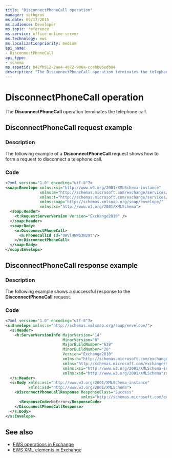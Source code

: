 ```yaml
---
title: "DisconnectPhoneCall operation"
manager: sethgros
ms.date: 09/17/2015
ms.audience: Developer
ms.topic: reference
ms.service: office-online-server
ms.technology: ews
ms.localizationpriority: medium
api_name:
- DisconnectPhoneCall
api_type:
- schema
ms.assetid: b42fb512-2ae4-4072-906a-ccebb85edb84
description: "The DisconnectPhoneCall operation terminates the telephone call."
---
```


# DisconnectPhoneCall operation

The **DisconnectPhoneCall** operation terminates the telephone call. 
  
## DisconnectPhoneCall request example

### Description

The following example of a **DisconnectPhoneCall** request shows how to form a request to disconnect a telephone call. 
  
### Code

```XML
<?xml version="1.0" encoding="utf-8"?>
<soap:Envelope xmlns:xsi="http://www.w3.org/2001/XMLSchema-instance"
               xmlns:m="http://schemas.microsoft.com/exchange/services/2006/messages"
               xmlns:t="http://schemas.microsoft.com/exchange/services/2006/types"
               xmlns:soap="http://schemas.xmlsoap.org/soap/envelope/"
               xmlns:xs="http://www.w3.org/2001/XMLSchema">
  <soap:Header>
    <t:RequestServerVersion Version="Exchange2010" />
  </soap:Header>
  <soap:Body>
    <m:DisconnectPhoneCall>
      <m:PhoneCallId Id="OWVl4NWb3N29t"/>
    </m:DisconnectPhoneCall>
  </soap:Body>
</soap:Envelope>
```

## DisconnectPhoneCall response example

### Description

The following example shows a successful response to the **DisconnectPhoneCall** request. 
  
### Code

```XML
<?xml version="1.0" encoding="utf-8"?>
<s:Envelope xmlns:s="http://schemas.xmlsoap.org/soap/envelope/">
  <s:Header>
    <h:ServerVersionInfo MajorVersion="14" 
                         MinorVersion="0" 
                         MajorBuildNumber="639" 
                         MinorBuildNumber="20" 
                         Version="Exchange2010" 
                         xmlns:h="http://schemas.microsoft.com/exchange/services/2006/types" 
                         xmlns="http://schemas.microsoft.com/exchange/services/2006/types" 
                         xmlns:xsi="http://www.w3.org/2001/XMLSchema-instance" 
                         xmlns:xsd="http://www.w3.org/2001/XMLSchema"/>
  </s:Header>
  <s:Body xmlns:xsi="http://www.w3.org/2001/XMLSchema-instance" 
          xmlns:xsd="http://www.w3.org/2001/XMLSchema">
    <DisconnectPhoneCallResponse ResponseClass="Success" 
                                 xmlns="http://schemas.microsoft.com/exchange/services/2006/messages">
      <ResponseCode>NoError</ResponseCode>
    </DisconnectPhoneCallResponse>
  </s:Body>
</s:Envelope>
```

## See also

- [EWS operations in Exchange](ews-operations-in-exchange.md) 
- [EWS XML elements in Exchange](ews-xml-elements-in-exchange.md)

